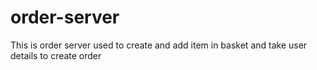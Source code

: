 # order-server
This is order server used to create and add item in basket and take user details to create order
